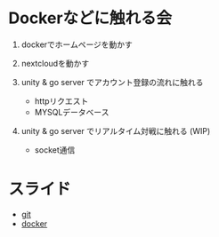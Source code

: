 # Dockerなどに触れる会
1. dockerでホームページを動かす

2. nextcloudを動かす

3. unity & go server でアカウント登録の流れに触れる 
   - httpリクエスト 
   - MYSQLデータベース 
  
4. unity & go server でリアルタイム対戦に触れる  (WIP)
   - socket通信

# スライド
- [git](./document/out/git.pdf) 
- [docker](./document/out/docker.pdf) 

